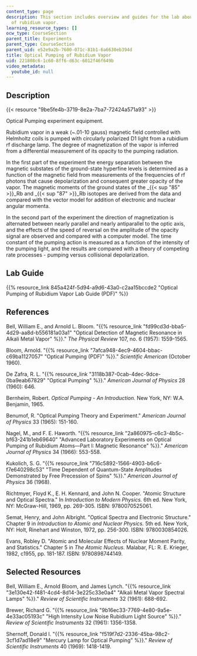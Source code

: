 ```yaml
---
content_type: page
description: This section includes overview and guides for the lab about optical pumping
  of rubidium vapor.
learning_resource_types: []
ocw_type: CourseSection
parent_title: Experiments
parent_type: CourseSection
parent_uid: e52e9a2b-7600-071c-81b1-6a6630eb394d
title: Optical Pumping of Rubidium Vapor
uid: 221808c6-1c60-8ff6-d63c-6012f46f649b
video_metadata:
  youtube_id: null
---
```


Description
-----------

{{< resource "9be5fe4b-3719-8e2a-7ba7-72424a571a93" >}}

Optical Pumping experiment equipment.

Rubidium vapor in a weak (~.01-10 gauss) magnetic field controlled with Helmholtz coils is pumped with circularly polarized D1 light from a rubidium rf discharge lamp. The degree of magnetization of the vapor is inferred from a differential measurement of its opacity to the pumping radiation.

In the first part of the experiment the energy separation between the magnetic substates of the ground-state hyperfine levels is determined as a function of the magnetic field from measurements of the frequencies of rf photons that cause depolarization and consequent greater opacity of the vapor. The magnetic moments of the ground states of the _{{< sup "85" >}}_Rb and _{{< sup "87" >}}_Rb isotopes are derived from the data and compared with the vector model for addition of electronic and nuclear angular momenta.

In the second part of the experiment the direction of magnetization is alternated between nearly parallel and nearly antiparallel to the optic axis, and the effects of the speed of reversal on the amplitude of the opacity signal are observed and compared with a computer model. The time constant of the pumping action is measured as a function of the intensity of the pumping light, and the results are compared with a theory of competing rate processes - pumping versus collisional depolarization.

Lab Guide
---------

{{% resource_link 845a424f-5d94-a9d6-43a0-c2aa15bccde2 "Optical Pumping of Rubidium Vapor Lab Guide (PDF)" %}}

References
----------

Bell, William E., and Arnold L. Bloom. "{{% resource_link "fd99cd3d-bba5-4d29-aa8d-b556181a03a1" "Optical Detection of Magnetic Resonance in Alkali Metal Vapor" %}}." _The Physical Review_ 107, no. 6 (1957): 1559-1565.

Bloom, Arnold. "{{% resource_link "7afca948-4ec9-4604-bbac-c69ba1127057" "Optical Pumping (PDF)" %}}." _Scientific American_ (October 1960).

De Zafra, R. L. "{{% resource_link "3118b387-0cab-4dec-9dce-0ba9eab67829" "Optical Pumping" %}}." _American Journal of Physics_ 28 (1960): 646.

Bernheim, Robert. _Optical Pumping - An Introduction._ New York, NY: W.A. Benjamin, 1965.

Benumof, R. "Optical Pumping Theory and Experiment." _American Journal of Physics_ 33 (1965): 151-160.

Nagel, M., and F. E. Haworth. "{{% resource_link "2a860975-c6c3-4b5c-bf63-241b1eb69640" "Advanced Laboratory Experiments on Optical Pumping of Rubidium Atoms—Part I: Magnetic Resonance" %}}." _American Journal of Physics_ 34 (1966): 553-558.

Kukolich, S. G. "{{% resource_link "716c5892-1566-4903-b6c6-f7e640298c53" "Time Dependent of Quantum-State Amplitudes Demonstrated by Free Precession of Spins" %}}." _American Journal of Physics_ 36 (1968).

Richtmyer, Floyd K., E. H. Kennard, and John N. Cooper. "Atomic Structure and Optical Spectra." In _Introduction to Modern Physics._ 6th ed. New York, NY: McGraw-Hill, 1969, pp. 269-305. ISBN: 9780070525061.

Semat, Henry, and John Albright. "Optical Spectra and Electronic Structure." Chapter 9 in _Introduction to Atomic and Nuclear Physics._ 5th ed. New York, NY: Holt, Rinehart and Winston, 1972, pp. 256-300. ISBN: 9780030854026.

Evans, Robley D. "Atomic and Molecular Effects of Nuclear Moment Parity, and Statistics." Chapter 5 in _The Atomic Nucleus._ Malabar, FL: R. E. Krieger, 1982, c1955, pp. 181-187. ISBN: 9780898744149.

Selected Resources
------------------

Bell, William E., Arnold Bloom, and James Lynch. "{{% resource_link "3e130e42-f481-4cd4-8d14-3e225c33e0a4" "Alkali Metal Vapor Spectral Lamps" %}}." _Review of Scientific Instruments_ 32 (1961): 688-692.

Brewer, Richard G. "{{% resource_link "9b16ec33-7769-4e80-9a5e-4e33ac05193c" "High Intensity Low Noise Rubidium Light Source" %}}." _Review of Scientific Instruments_ 32 (1961): 1356-1358.

Shernoff, Donald I. "{{% resource_link "f519f7d2-2336-45ba-98c2-3cf1d7ad18e9" "Mercury Lamp for Optical Pumping" %}}." _Review of Scientific Instruments_ 40 (1969): 1418-1419.